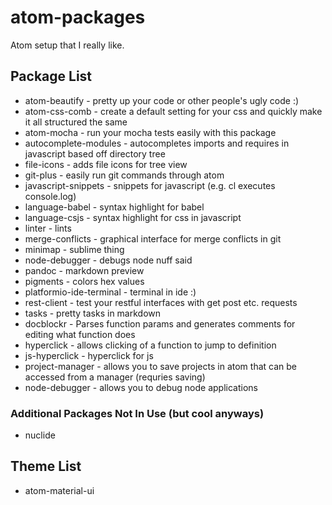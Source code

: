# atom-packages
Atom setup that I really like.

## Package List
* atom-beautify - pretty up your code or other people's ugly code :)
* atom-css-comb - create a default setting for your css and quickly make it all structured the same
* atom-mocha - run your mocha tests easily with this package
* autocomplete-modules - autocompletes imports and requires in javascript based off directory tree
* file-icons - adds file icons for tree view
* git-plus - easily run git commands through atom
* javascript-snippets - snippets for javascript (e.g. cl executes console.log)
* language-babel - syntax highlight for babel
* language-csjs - syntax highlight for css in javascript
* linter - lints
* merge-conflicts - graphical interface for merge conflicts in git
* minimap - sublime thing
* node-debugger - debugs node nuff said
* pandoc - markdown preview
* pigments - colors hex values
* platformio-ide-terminal - terminal in ide :)
* rest-client - test your restful interfaces with get post etc. requests
* tasks - pretty tasks in markdown
* docblockr - Parses function params and generates comments for editing what function does
* hyperclick - allows clicking of a function to jump to definition
* js-hyperclick - hyperclick for js
* project-manager - allows you to save projects in atom that can be accessed from a manager (requries saving)
* node-debugger - allows you to debug node applications

### Additional Packages Not In Use (but cool anyways)
* nuclide

## Theme List
* atom-material-ui
